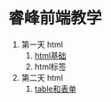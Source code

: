 # 睿峰前端教学

1. 第一天 html 
    1. <a href="#1"> html基础</a>
    2. html标签
2. 第二天 html 
    1. <a href="html/forms_and_tables/forms_and_tables.md">table和表单</a>